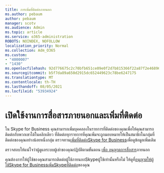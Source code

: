 ```yaml
---
title: การเพิ่มที่ติดต่อภายนอก
ms.author: pebaum
author: pebaum
manager: scotv
ms.audience: Admin
ms.topic: article
ms.service: o365-administration
ROBOTS: NOINDEX, NOFOLLOW
localization_priority: Normal
ms.collection: Adm_O365
ms.custom:
- "4000007"
- "1430"
ms.openlocfilehash: 92d776675c2c70bfb651ce09e0f2d7b815366f22a87f2e468964fa4971d275f4
ms.sourcegitcommit: b5f7da89a650d2915dc652449623c78be6247175
ms.translationtype: MT
ms.contentlocale: th-TH
ms.lasthandoff: 08/05/2021
ms.locfileid: "53934924"
---
```

# <a name="enable-external-communications-and-add-contacts"></a>เปิดใช้งานการสื่อสารภายนอกและเพิ่มที่ติดต่อ

ใน Skype for Business คุณสามารถเพิ่มบุคคลลงในรายการที่ติดต่อของคุณเพื่อให้คุณสามารถติดต่อกับพวกเขาได้ในคลิกเดียว ที่ติดต่อทุกรายการที่คุณเพิ่มจะถูกมอบหมายให้เป็นสมาชิกในกลุ่มที่ติดต่อของคุณอย่างน้อยหนึ่งกลุ่ม ตรวจทาน[เพิ่มที่ติดต่อSkype for Business](https://support.office.com/article/add-a-contact-in-skype-for-business-89338023-2adf-4f5c-90b6-f8b6f72fadd1)เพื่อดูข้อมูลเพิ่มเติม 

ตรวจสอบให้แน่ใจว่าผู้ดูแลระบบผู้เช่าของคุณปฏิบัติตามขั้นตอน [เพื่อ อนุญาตการสื่อสาร](https://docs.microsoft.com/skypeforbusiness/set-up-skype-for-business-online/allow-users-to-contact-external-skype-for-business-users)ภายนอก

คุณต้องการให้ผู้ใช้ของคุณสามารถติดต่อผู้ใช้ภายนอกSkypeผู้ใช้เท่านั้นหรือไม่ ให้ดูที่[อนุญาตให้ผู้ใช้Skype for Businessเพิ่มSkypeที่ติดต่อ](https://docs.microsoft.com/skypeforbusiness/set-up-skype-for-business-online/let-skype-for-business-users-add-skype-contacts)ของคุณ 